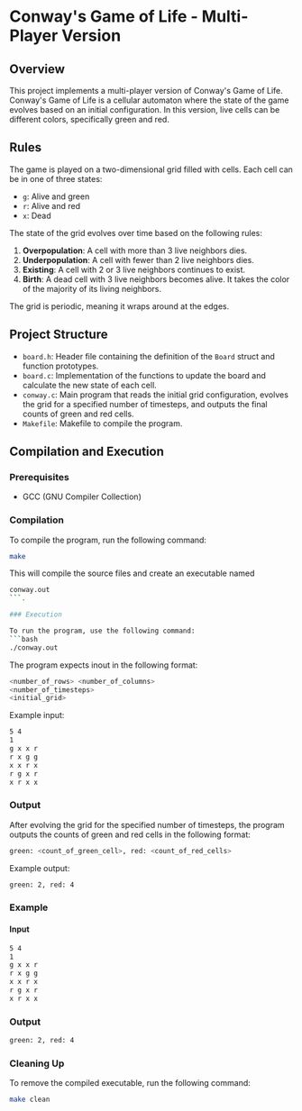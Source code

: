# Conway's Game of Life - Multi-Player Version

## Overview

This project implements a multi-player version of Conway's Game of Life. Conway's Game of Life is a cellular automaton where the state of the game evolves based on an initial configuration. In this version, live cells can be different colors, specifically green and red.

## Rules

The game is played on a two-dimensional grid filled with cells. Each cell can be in one of three states:
- `g`: Alive and green
- `r`: Alive and red
- `x`: Dead

The state of the grid evolves over time based on the following rules:
1. **Overpopulation**: A cell with more than 3 live neighbors dies.
2. **Underpopulation**: A cell with fewer than 2 live neighbors dies.
3. **Existing**: A cell with 2 or 3 live neighbors continues to exist.
4. **Birth**: A dead cell with 3 live neighbors becomes alive. It takes the color of the majority of its living neighbors.

The grid is periodic, meaning it wraps around at the edges.

## Project Structure

- `board.h`: Header file containing the definition of the `Board` struct and function prototypes.
- `board.c`: Implementation of the functions to update the board and calculate the new state of each cell.
- `conway.c`: Main program that reads the initial grid configuration, evolves the grid for a specified number of timesteps, and outputs the final counts of green and red cells.
- `Makefile`: Makefile to compile the program.

## Compilation and Execution

### Prerequisites

- GCC (GNU Compiler Collection)

### Compilation

To compile the program, run the following command:

```bash
make
```

This will compile the source files and create an executable named 
```bash 
conway.out
```.

### Execution

To run the program, use the following command:
```bash
./conway.out
```

The program expects inout in the following format: 
```bash
<number_of_rows> <number_of_columns>
<number_of_timesteps>
<initial_grid>
```

Example input:
```bash
5 4
1
g x x r
r x g g
x x r x
r g x r
x r x x
```

### Output
After evolving the grid for the specified number of timesteps, the program outputs the counts of green and red cells in the following format:
```bash
green: <count_of_green_cell>, red: <count_of_red_cells>
```

Example output:
```bash
green: 2, red: 4
```

### Example
#### Input
```bash
5 4
1
g x x r
r x g g
x x r x
r g x r
x r x x
```

### Output
```bash
green: 2, red: 4
```

### Cleaning Up
To remove the compiled executable, run the following command:
```bash
make clean
```
